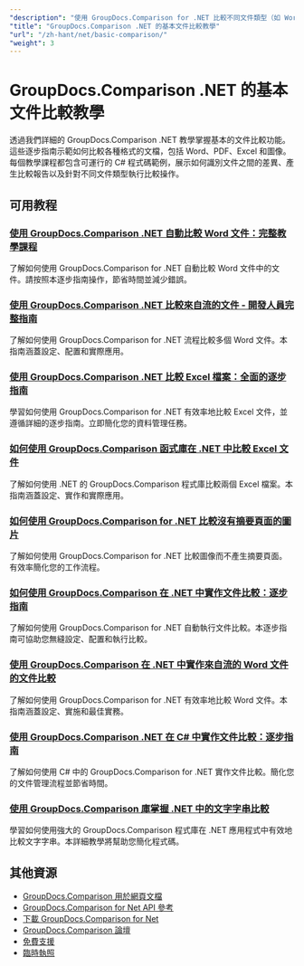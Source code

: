 ```yaml
---
"description": "使用 GroupDocs.Comparison for .NET 比較不同文件類型（如 Word、PDF、Excel、圖像等）的完整教學。"
"title": "GroupDocs.Comparison .NET 的基本文件比較教學"
"url": "/zh-hant/net/basic-comparison/"
"weight": 3
---
```


# GroupDocs.Comparison .NET 的基本文件比較教學

透過我們詳細的 GroupDocs.Comparison .NET 教學掌握基本的文件比較功能。這些逐步指南示範如何比較各種格式的文檔，包括 Word、PDF、Excel 和圖像。每個教學課程都包含可運行的 C# 程式碼範例，展示如何識別文件之間的差異、產生比較報告以及針對不同文件類型執行比較操作。

## 可用教程

### [使用 GroupDocs.Comparison .NET 自動比較 Word 文件：完整教學課程](./automate-word-compare-groupdocs-net-tutorial/)
了解如何使用 GroupDocs.Comparison for .NET 自動比較 Word 文件中的文件。請按照本逐步指南操作，節省時間並減少錯誤。

### [使用 GroupDocs.Comparison .NET 比較來自流的文件 - 開發人員完整指南](./compare-documents-groupdocs-comparison-net/)
了解如何使用 GroupDocs.Comparison for .NET 流程比較多個 Word 文件。本指南涵蓋設定、配置和實際應用。

### [使用 GroupDocs.Comparison .NET 比較 Excel 檔案：全面的逐步指南](./groupdocs-comparison-net-excel-files-step-by-step-guide/)
學習如何使用 GroupDocs.Comparison for .NET 有效率地比較 Excel 文件，並遵循詳細的逐步指南。立即簡化您的資料管理任務。

### [如何使用 GroupDocs.Comparison 函式庫在 .NET 中比較 Excel 文件](./compare-excel-files-dotnet-groupdocs-comparison/)
了解如何使用 .NET 的 GroupDocs.Comparison 程式庫比較兩個 Excel 檔案。本指南涵蓋設定、實作和實際應用。

### [如何使用 GroupDocs.Comparison for .NET 比較沒有摘要頁面的圖片](./compare-images-without-summary-page-groupdocs-net/)
了解如何使用 GroupDocs.Comparison for .NET 比較圖像而不產生摘要頁面。有效率簡化您的工作流程。

### [如何使用 GroupDocs.Comparison 在 .NET 中實作文件比較：逐步指南](./implement-document-comparison-groupdocs-net/)
了解如何使用 GroupDocs.Comparison for .NET 自動執行文件比較。本逐步指南可協助您無縫設定、配置和執行比較。

### [使用 GroupDocs.Comparison 在 .NET 中實作來自流的 Word 文件的文件比較](./document-comparison-groupdocs-comparison-net-csharp/)
了解如何使用 GroupDocs.Comparison for .NET 有效率地比較 Word 文件。本指南涵蓋設定、實施和最佳實務。

### [使用 GroupDocs.Comparison .NET 在 C# 中實作文件比較：逐步指南](./groupdocs-comparison-net-document-comparison-csharp/)
了解如何使用 C# 中的 GroupDocs.Comparison for .NET 實作文件比較。簡化您的文件管理流程並節省時間。

### [使用 GroupDocs.Comparison 庫掌握 .NET 中的文字字串比較](./groupdocs-comparison-net-text-string-compare/)
學習如何使用強大的 GroupDocs.Comparison 程式庫在 .NET 應用程式中有效地比較文字字串。本詳細教學將幫助您簡化程式碼。

## 其他資源

- [GroupDocs.Comparison 用於網頁文檔](https://docs.groupdocs.com/comparison/net/)
- [GroupDocs.Comparison for Net API 參考](https://reference.groupdocs.com/comparison/net/)
- [下載 GroupDocs.Comparison for Net](https://releases.groupdocs.com/comparison/net/)
- [GroupDocs.Comparison 論壇](https://forum.groupdocs.com/c/comparison)
- [免費支援](https://forum.groupdocs.com/)
- [臨時執照](https://purchase.groupdocs.com/temporary-license/)